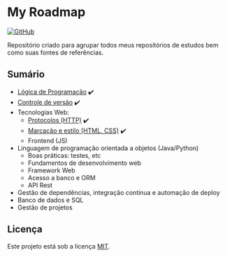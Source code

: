 # My Roadmap

[![GitHub](https://img.shields.io/github/license/learnermap/learnermap)](https://github.com/learnermap/my-roadmap/blob/1899c932ddacb805054fad938c05f572bd08da59/LICENSE)

Repositório criado para agrupar todos meus repositórios de estudos bem como suas
fontes de referências.


## Sumário

- [Lógica de Programação](https://github.com/learnermap/learning-logic) :heavy_check_mark:
- [Controle de versão](https://github.com/learnermap/learning-git-github) :heavy_check_mark:
- Tecnologias Web:
  - [Protocolos (HTTP)](https://github.com/learnermap/learning-http) :heavy_check_mark:
  - [Marcação e estilo (HTML, CSS)](https://github.com/learnermap/learning-html-css) :heavy_check_mark:
  - Frontend (JS)
- Linguagem de programação orientada a objetos (Java/Python)
  - Boas práticas: testes, etc
  - Fundamentos de desenvolvimento web
  - Framework Web
  - Acesso a banco e ORM
  - API Rest
- Gestão de dependências, integração contínua e automação de deploy
- Banco de dados e SQL
- Gestão de projetos


## Licença 

Este projeto está sob a licença [MIT]().
